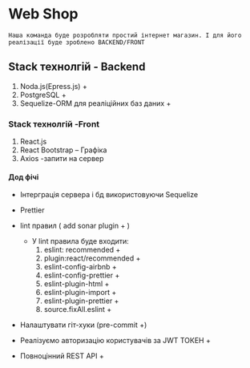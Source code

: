 # Web Shop
    Наша команда буде розробляти простий інтернет магазин. І для його реалізації буде зроблено BACKEND/FRONT


## Stack технолгій - Backend
1. Noda.js(Epress.js) +
2. PostgreSQL +
3. Sequelize-ORM для реаліційних баз даних +

### Stack технолгій -Front
1. React.js
2. React Bootstrap – Графіка
3. Axios -запити на сервер

#### Дод фічі
* Інтерграція сервера і бд використовуючи Sequelize
* Prettier
* lint правил ( add sonar plugin + )
    * У lint правила буде входити:
       1. eslint: recommended +
       2. plugin:react/recommended +
       3. eslint-config-airbnb +
       4. eslint-config-prettier +
       5. eslint-plugin-html +
       6. eslint-plugin-import +
       7. eslint-plugin-prettier +
       8. source.fixAll.eslint +
       
* Налаштувати гіт-хуки (pre-commit +)
* Реалізуємо авторизацію користувачів за JWT ТОКЕН +
* Повноцінний REST API +



